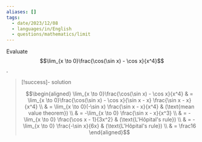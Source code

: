 ```yaml
---
aliases: []
tags:
  - date/2023/12/08
  - languages/in/English
  - questions/mathematics/limit
---
```


Evaluate $$\lim_{x \to 0}\frac{\cos(\sin x) - \cos x}{x^4}$$.

> [!success]- solution
>
> $$\begin{aligned}
\lim_{x \to 0}\frac{\cos(\sin x) - \cos x}{x^4} & = \lim_{x \to 0}\frac{\cos(\sin x) - \cos x}{\sin x - x} \frac{\sin x - x}{x^4} \\
& = \lim_{x \to 0}(-\sin x) \frac{\sin x - x}{x^4} & (\text{mean value theorem}) \\
& = -\lim_{x \to 0} \frac{\sin x - x}{x^3} \\
& = -\lim_{x \to 0} \frac{\cos x - 1}{3x^2} & (\text{L'Hôpital's rule}) \\
& = -\lim_{x \to 0} \frac{-\sin x}{6x} & (\text{L'Hôpital's rule}) \\
& = \frac16
\end{aligned}$$
